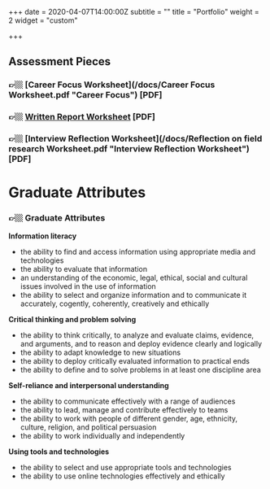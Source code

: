 +++
date = 2020-04-07T14:00:00Z
subtitle = ""
title = "Portfolio"
weight = 2
widget = "custom"

+++
## Assessment Pieces

### 👉🏼 [Career Focus Worksheet](/docs/Career Focus Worksheet.pdf "Career Focus") \[PDF\]

### **👉🏼** [Written Report Worksheet](/docs/something.pdf) \[PDF\]

### **👉🏼** [Interview Reflection Worksheet](/docs/Reflection on field research Worksheet.pdf "Interview Reflection Worksheet") \[PDF\]

# Graduate Attributes

### 👉🏼 Graduate Attributes

**Information literacy**

* the ability to find and access information using appropriate media and technologies
* the ability to evaluate that information
* an understanding of the economic, legal, ethical, social and cultural issues involved in the use of information
* the ability to select and organize information and to communicate it accurately, cogently, coherently, creatively and ethically

**Critical thinking and problem solving**

* the ability to think critically, to analyze and evaluate claims, evidence, and arguments, and to reason and deploy evidence clearly and logically
* the ability to adapt knowledge to new situations
* the ability to deploy critically evaluated information to practical ends
* the ability to define and to solve problems in at least one discipline area

**Self-reliance and interpersonal understanding**

* the ability to communicate effectively with a range of audiences
* the ability to lead, manage and contribute effectively to teams
* the ability to work with people of different gender, age, ethnicity, culture, religion, and political persuasion
* the ability to work individually and independently

**Using tools and technologies**

* the ability to select and use appropriate tools and technologies
* the ability to use online technologies effectively and ethically